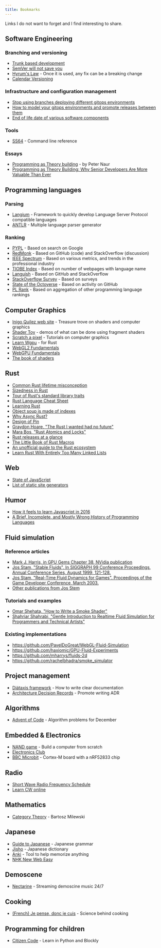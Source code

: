 ```yaml
---
title: Bookmarks
---
```


Links I do not want to forget and I find interesting to share.

## Software Engineering

### Branching and versioning
- [Trunk based development](https://trunkbaseddevelopment.com/)
- [SemVer will not save you](https://hynek.me/articles/semver-will-not-save-you/)
- [Hyrum's Law](https://www.hyrumslaw.com/) - Once it is used, any fix can be a breaking change
- [Calendar Versioning](https://calver.org/)

### Infrastructure and configuration management
- [Stop using branches deploying different gitops environments](https://codefresh.io/blog/stop-using-branches-deploying-different-gitops-environments/)
- [How to model your gitops environments and promote releases between them](https://codefresh.io/blog/how-to-model-your-gitops-environments-and-promote-releases-between-them/)
- [End of life date of various software components](https://endoflife.date/)

### Tools
- [SS64](https://ss64.com/) - Command line reference

### Essays
- [Programming as Theory building](https://gist.github.com/onlurking/fc5c81d18cfce9ff81bc968a7f342fb1) - by Peter Naur
- [Programming as Theory Building: Why Senior Developers Are More Valuable Than Ever](https://cekrem.github.io/posts/programming-as-theory-building-naur/)

## Programming languages

### Parsing
- [Langium](https://langium.org/) - Framework to quickly develop Language Server Protocol compatible languages
- [ANTLR](https://www.antlr.org/) - Multiple language parser generator

### Ranking
- [PYPL](https://pypl.github.io/) - Based on search on Google
- [RedMonk](https://redmonk.com/) - Based on GitHub (code) and StackOverflow (discussion)
- [IEEE Spectrum](https://spectrum.ieee.org/tag/top-programming-languages) - Based on various metrics, and trends in the professional industry
- [TIOBE Index](https://www.tiobe.com/tiobe-index/) - Based on number of webpages with language name
- [Languish](https://tjpalmer.github.io/languish/) - Based on GitHub and StackOverflow
- [StackOverflow Survey](https://survey.stackoverflow.co/) - Based on surveys
- [State of the Octoverse](https://octoverse.github.com/) - Based on activity on GitHub
- [PL Rank](https://plrank.com/) - Based on aggregation of other programming language rankings


## Computer Graphics

- [Inigo Quilez web site](https://iquilezles.org/) - Treasure trove on shaders and computer graphics
- [Shader Toy](https://www.shadertoy.com/) - demos of what can be done using fragment shaders
- [Scratch a pixel](https://www.scratchapixel.com/) - Tutorials on computer graphics
- [Learn Wgpu](https://sotrh.github.io/learn-wgpu/) - for Rust
- [WebGL2 Fundamentals](https://webgl2fundamentals.org/)
- [WebGPU Fundamentals](https://webgpufundamentals.org/)
- [The book of shaders](https://thebookofshaders.com/)


## Rust

- [Common Rust lifetime misconception](https://github.com/pretzelhammer/rust-blog/blob/master/posts/common-rust-lifetime-misconceptions.md)
- [Sizedness in Rust](https://github.com/pretzelhammer/rust-blog/blob/master/posts/sizedness-in-rust.md)
- [Tour of Rust's standard library traits](https://github.com/pretzelhammer/rust-blog/blob/master/posts/tour-of-rusts-standard-library-traits.md)
- [Rust Language Cheat Sheet](https://cheats.rs/)
- [Learning Rust](https://quinedot.github.io/rust-learning/)
- [Object soup is made of indexes](https://jacko.io/object_soup.html)
- [Why Async Rust?](https://without.boats/blog/why-async-rust/)
- [Design of Pin](https://without.boats/blog/pin/)
- [Graydon Hoare, "The Rust I wanted had no future"](https://graydon2.dreamwidth.org/307291.html)
- [Mara Bos, "Rust Atomics and Locks"](https://marabos.nl/atomics/)
- [Rust releases at a glance](https://releases.rs/)
- [The Little Book of Rust Macros](https://veykril.github.io/tlborm/)
- [An unofficial guide to the Rust ecosystem](https://blessed.rs/)
- [Learn Rust With Entirely Too Many Linked Lists](https://rust-unofficial.github.io/too-many-lists/)

## Web

- [State of JavaScript](https://stateofjs.com/)
- [List of static site generators](https://jamstack.org/generators/)

## Humor

- [How it feels to learn Javascript in 2016](https://hackernoon.com/how-it-feels-to-learn-javascript-in-2016-d3a717dd577f)
- [A Brief, Incomplete, and Mostly Wrong History of Programming Languages](https://james-iry.blogspot.com/2009/05/brief-incomplete-and-mostly-wrong.html)


## Fluid simulation

### Reference articles
- [Mark J. Harris, in GPU Gems Chapter 38, NVidia publication](https://developer.nvidia.com/gpugems/gpugems/part-vi-beyond-triangles/chapter-38-fast-fluid-dynamics-simulation-gpu)
- [Jos Stam, "Stable Fluids", In SIGGRAPH 99 Conference Proceedings, Annual Conference Series, August 1999, 121-128.](https://www.dgp.toronto.edu/people/stam/reality/Research/pdf/ns.pdf)
- [Jos Stam, "Real-Time Fluid Dynamics for Games". Proceedings of the Game Developer Conference, March 2003.](https://www.dgp.toronto.edu/public_user/stam/reality/Research/pdf/GDC03.pdf)
- [Other publications from Jos Stem](https://www.dgp.toronto.edu/public_user/stam/reality/Research/pub.html)

### Tutorials and examples
- [Omar Shehata, "How to Write a Smoke Shader"](https://code.tutsplus.com/how-to-write-a-smoke-shader--cms-25587t)
- [Shahriar Shahrabi, "Gentle Introduction to Realtime Fluid Simulation for Programmers and Technical Artists"](https://shahriyarshahrabi.medium.com/gentle-introduction-to-fluid-simulation-for-programmers-and-technical-artists-7c0045c40bac)

### Existing implementations
- https://github.com/PavelDoGreat/WebGL-Fluid-Simulation
- https://github.com/haxiomic/GPU-Fluid-Experiments
- https://github.com/mharrys/fluids-2d
- https://github.com/rachelbhadra/smoke_simulator


## Project management

- [Diátaxis framework](https://diataxis.fr/) - How to write clear documentation 
- [Architecture Decision Records](https://adr.github.io/) - Promote writing ADR

## Algorithms

- [Advent of Code](https://adventofcode.com/) - Algorithm problems for December


## Embedded & Electronics

- [NAND game](https://nandgame.com/) - Build a computer from scratch
- [Electronics Club](https://electronicsclub.info/)
- [BBC Microbit](https://tech.microbit.org/) - Cortex-M board with a nRF52833 chip

## Radio

- [Short Wave Radio Frequency Schedule](https://www.short-wave.info/)
- [Learn CW online](https://lcwo.net/)

## Mathematics

- [Category Theory](https://www.youtube.com/playlist?list=PLbgaMIhjbmEnaH_LTkxLI7FMa2HsnawM_) - Bartosz Milewski


## Japanese
- [Guide to Japanese](https://guidetojapanese.org/) - Japanese grammar
- [Jisho](https://jisho.org/) - Japanese dictionary
- [Anki](https://apps.ankiweb.net/) - Tool to help memorize anything
- [NHK New Web Easy](https://www3.nhk.or.jp/news/easy/)


## Demoscene

- [Nectarine](https://scenestream.net/) - Streaming demoscine music 24/7


## Cooking

- [(French) Je pense, donc je cuis](https://jepensedoncjecuis.com/) - Science behind cooking


## Programming for children

- [Citizen Code](https://app.citizencode.net/) - Learn in Python and Blockly
